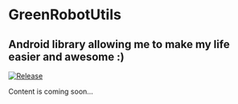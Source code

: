 # GreenRobotUtils
## Android library allowing me to make my life easier and awesome :)

[![Release](https://jitpack.io/v/remychantenay/GreenRobotUtils.svg)](https://jitpack.io/v/#remychantenay/GreenRobotUtils.svg)

Content is coming soon...